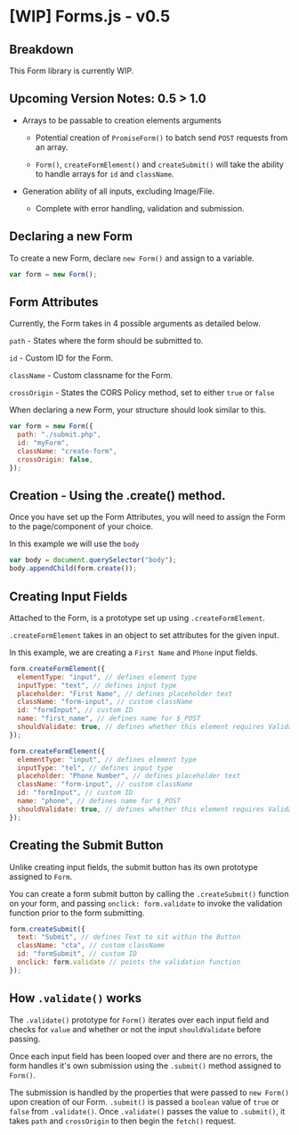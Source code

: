 # [WIP] Forms.js - v0.5 

## Breakdown

This Form library is currently WIP.


## Upcoming Version Notes: 0.5 > 1.0
* Arrays to be passable to creation elements arguments

  * Potential creation of `PromiseForm()` to batch send `POST` requests from an array.

  * `Form()`, `createFormElement()` and `createSubmit()` will take the ability to handle arrays for `id` and `className`.

* Generation ability of all inputs, excluding Image/File.

  * Complete with error handling, validation and submission.


## Declaring a new Form

To create a new Form, declare `new Form()` and assign to a variable.

```javascript
var form = new Form();
```

## Form Attributes

Currently, the Form takes in 4 possible arguments as detailed below.

`path` - States where the form should be submitted to.

`id` - Custom ID for the Form.

`className` - Custom classname for the Form.

`crossOrigin` - States the CORS Policy method, set to either `true` or `false`

When declaring a new Form, your structure should look similar to this.

```javascript
var form = new Form({
  path: "./submit.php",
  id: "myForm",
  className: "create-form",
  crossOrigin: false,
});
```

## Creation - Using the .create() method.

Once you have set up the Form Attributes, you will need to assign the Form to the page/component of your choice.

In this example we will use the `body`

```javascript
var body = document.querySelector("body");
body.appendChild(form.create());
```

## Creating Input Fields

Attached to the Form, is a prototype set up using `.createFormElement`.

`.createFormElement` takes in an object to set attributes for the given input.

In this example, we are creating a `First Name` and `Phone` input fields.

```javascript
form.createFormElement({
  elementType: "input", // defines element type
  inputType: "text", // defines input type
  placeholder: "First Name", // defines placeholder text
  className: "form-input", // custom className
  id: "formInput", // custom ID
  name: "first_name", // defines name for $_POST
  shouldValidate: true, // defines whether this element requires Validation
});

form.createFormElement({
  elementType: "input", // defines element type
  inputType: "tel", // defines input type
  placeholder: "Phone Number", // defines placeholder text
  className: "form-input", // custom className
  id: "formInput", // custom ID
  name: "phone", // defines name for $_POST
  shouldValidate: true, // defines whether this element requires Validation
});
```

## Creating the Submit Button

Unlike creating input fields, the submit button has its own prototype assigned to `Form`. 

You can create a form submit button by calling the `.createSubmit()` function on your form, and passing `onclick: form.validate` to invoke the validation function prior to the form submitting.

```javascript
form.createSubmit({
  text: "Submit", // defines Text to sit within the Button
  className: "cta", // custom className
  id: "formSubmit", // custom ID
  onclick: form.validate // points the validation function
});
```


## How `.validate()` works

The `.validate()` prototype for `Form()` iterates over each input field and checks for `value` and whether or not the input `shouldValidate` before passing.

Once each input field has been looped over and there are no errors, the form handles it's own submission using the `.submit()` method assigned to `Form()`.

The submission is handled by the properties that were passed to `new Form()` upon creation of our Form. `.submit()` is passed a `boolean` value of `true` or `false` from `.validate()`. Once `.validate()` passes the value to `.submit()`, it takes `path` and `crossOrigin` to then begin the `fetch()` request. 


